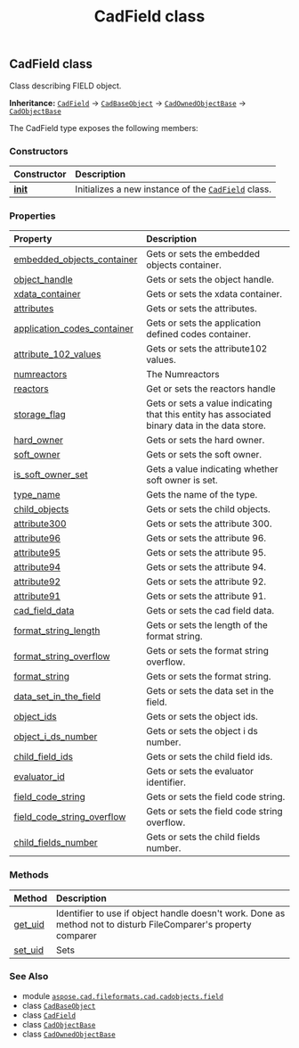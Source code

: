 ﻿---
title: CadField class
second_title: Aspose.CAD for Python via .NET API References
description: 
type: docs
weight: 10
url: /python-net/aspose.cad.fileformats.cad.cadobjects.field/cadfield/
is_root: false
---

## CadField class

Class describing FIELD object.



**Inheritance:** [`CadField`](/cad/python-net/aspose.cad.fileformats.cad.cadobjects.field/cadfield) → 
[`CadBaseObject`](/cad/python-net/aspose.cad.fileformats.cad.cadobjects/cadbaseobject) → 
[`CadOwnedObjectBase`](/cad/python-net/aspose.cad.fileformats.cad.cadobjects/cadownedobjectbase) → 
[`CadObjectBase`](/cad/python-net/aspose.cad.fileformats.cad.cadobjects/cadobjectbase)



The CadField type exposes the following members:

### Constructors
| Constructor | Description |
| :- | :- |
| [__init__](/cad/python-net/aspose.cad.fileformats.cad.cadobjects.field/cadfield/__init__/#) | Initializes a new instance of the [`CadField`](/cad/python-net/aspose.cad.fileformats.cad.cadobjects.field/cadfield) class. |


### Properties
| Property | Description |
| :- | :- |
| [embedded_objects_container](/cad/python-net/aspose.cad.fileformats.cad.cadobjects.field/cadfield/embedded_objects_container) | Gets or sets the embedded objects container. |
| [object_handle](/cad/python-net/aspose.cad.fileformats.cad.cadobjects.field/cadfield/object_handle) | Gets or sets the object handle. |
| [xdata_container](/cad/python-net/aspose.cad.fileformats.cad.cadobjects.field/cadfield/xdata_container) | Gets or sets the xdata container. |
| [attributes](/cad/python-net/aspose.cad.fileformats.cad.cadobjects.field/cadfield/attributes) | Gets or sets the attributes. |
| [application_codes_container](/cad/python-net/aspose.cad.fileformats.cad.cadobjects.field/cadfield/application_codes_container) | Gets or sets the application defined codes container. |
| [attribute_102_values](/cad/python-net/aspose.cad.fileformats.cad.cadobjects.field/cadfield/attribute_102_values) | Gets or sets the attribute102 values. |
| [numreactors](/cad/python-net/aspose.cad.fileformats.cad.cadobjects.field/cadfield/numreactors) | The Numreactors |
| [reactors](/cad/python-net/aspose.cad.fileformats.cad.cadobjects.field/cadfield/reactors) | Get or sets the reactors handle |
| [storage_flag](/cad/python-net/aspose.cad.fileformats.cad.cadobjects.field/cadfield/storage_flag) | Gets or sets a value indicating that this entity has associated binary data in the data store. |
| [hard_owner](/cad/python-net/aspose.cad.fileformats.cad.cadobjects.field/cadfield/hard_owner) | Gets or sets the hard owner. |
| [soft_owner](/cad/python-net/aspose.cad.fileformats.cad.cadobjects.field/cadfield/soft_owner) | Gets or sets the soft owner. |
| [is_soft_owner_set](/cad/python-net/aspose.cad.fileformats.cad.cadobjects.field/cadfield/is_soft_owner_set) | Gets a value indicating whether soft owner is set. |
| [type_name](/cad/python-net/aspose.cad.fileformats.cad.cadobjects.field/cadfield/type_name) | Gets the name of the type. |
| [child_objects](/cad/python-net/aspose.cad.fileformats.cad.cadobjects.field/cadfield/child_objects) | Gets or sets the child objects. |
| [attribute300](/cad/python-net/aspose.cad.fileformats.cad.cadobjects.field/cadfield/attribute300) | Gets or sets the attribute 300. |
| [attribute96](/cad/python-net/aspose.cad.fileformats.cad.cadobjects.field/cadfield/attribute96) | Gets or sets the attribute 96. |
| [attribute95](/cad/python-net/aspose.cad.fileformats.cad.cadobjects.field/cadfield/attribute95) | Gets or sets the attribute 95. |
| [attribute94](/cad/python-net/aspose.cad.fileformats.cad.cadobjects.field/cadfield/attribute94) | Gets or sets the attribute 94. |
| [attribute92](/cad/python-net/aspose.cad.fileformats.cad.cadobjects.field/cadfield/attribute92) | Gets or sets the attribute 92. |
| [attribute91](/cad/python-net/aspose.cad.fileformats.cad.cadobjects.field/cadfield/attribute91) | Gets or sets the attribute 91. |
| [cad_field_data](/cad/python-net/aspose.cad.fileformats.cad.cadobjects.field/cadfield/cad_field_data) | Gets or sets the cad field data. |
| [format_string_length](/cad/python-net/aspose.cad.fileformats.cad.cadobjects.field/cadfield/format_string_length) | Gets or sets the length of the format string. |
| [format_string_overflow](/cad/python-net/aspose.cad.fileformats.cad.cadobjects.field/cadfield/format_string_overflow) | Gets or sets the format string overflow. |
| [format_string](/cad/python-net/aspose.cad.fileformats.cad.cadobjects.field/cadfield/format_string) | Gets or sets the format string. |
| [data_set_in_the_field](/cad/python-net/aspose.cad.fileformats.cad.cadobjects.field/cadfield/data_set_in_the_field) | Gets or sets the data set in the field. |
| [object_ids](/cad/python-net/aspose.cad.fileformats.cad.cadobjects.field/cadfield/object_ids) | Gets or sets the object ids. |
| [object_i_ds_number](/cad/python-net/aspose.cad.fileformats.cad.cadobjects.field/cadfield/object_i_ds_number) | Gets or sets the object i ds number. |
| [child_field_ids](/cad/python-net/aspose.cad.fileformats.cad.cadobjects.field/cadfield/child_field_ids) | Gets or sets the child field ids. |
| [evaluator_id](/cad/python-net/aspose.cad.fileformats.cad.cadobjects.field/cadfield/evaluator_id) | Gets or sets the evaluator identifier. |
| [field_code_string](/cad/python-net/aspose.cad.fileformats.cad.cadobjects.field/cadfield/field_code_string) | Gets or sets the field code string. |
| [field_code_string_overflow](/cad/python-net/aspose.cad.fileformats.cad.cadobjects.field/cadfield/field_code_string_overflow) | Gets or sets the field code string overflow. |
| [child_fields_number](/cad/python-net/aspose.cad.fileformats.cad.cadobjects.field/cadfield/child_fields_number) | Gets or sets the child fields number. |


### Methods
| Method | Description |
| :- | :- |
| [get_uid](/cad/python-net/aspose.cad.fileformats.cad.cadobjects.field/cadfield/get_uid/#) | Identifier to use if object handle doesn't work. Done as method not to disturb FileComparer's property comparer |
| [set_uid](/cad/python-net/aspose.cad.fileformats.cad.cadobjects.field/cadfield/set_uid/#str) | Sets |



### See Also
* module [`aspose.cad.fileformats.cad.cadobjects.field`](..)
* class [`CadBaseObject`](/cad/python-net/aspose.cad.fileformats.cad.cadobjects/cadbaseobject)
* class [`CadField`](/cad/python-net/aspose.cad.fileformats.cad.cadobjects.field/cadfield)
* class [`CadObjectBase`](/cad/python-net/aspose.cad.fileformats.cad.cadobjects/cadobjectbase)
* class [`CadOwnedObjectBase`](/cad/python-net/aspose.cad.fileformats.cad.cadobjects/cadownedobjectbase)
